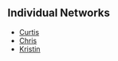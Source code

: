 ## Individual Networks
- [Curtis](https://curtlh.github.io/network_viz/ego_networks/curtis.html)
- [Chris](https://curtlh.github.io/network_viz/ego_networks/chris.html)
- [Kristin](https://curtlh.github.io/network_viz/ego_networks/kristin.html)

